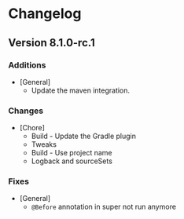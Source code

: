 # Changelog

## Version 8.1.0-rc.1

### Additions
* [General]
	* Update the maven integration.

### Changes
* [Chore]
	* Build - Update the Gradle plugin
	* Tweaks
	* Build - Use project name
	* Logback and sourceSets

### Fixes
* [General]
	* `@Before` annotation in super not run anymore